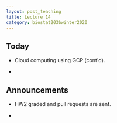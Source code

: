 ```yaml
---
layout: post_teaching
title: Lecture 14
category: biostat203bwinter2020
---
```


## Today

- Cloud computing using GCP (cont'd).

- 

## Announcements

- HW2 graded and pull requests are sent.

- 
